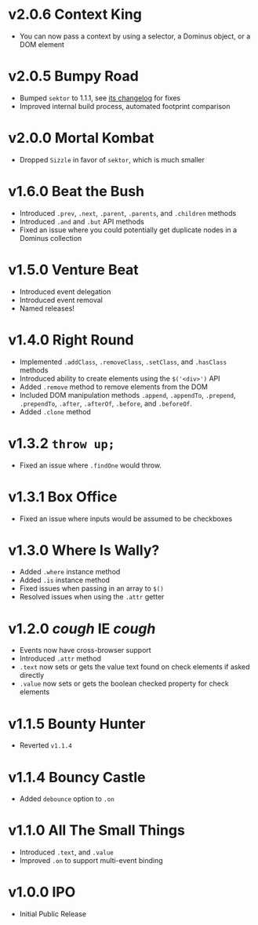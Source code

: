 # v2.0.6 Context King

- You can now pass a context by using a selector, a Dominus object, or a DOM element

# v2.0.5 Bumpy Road

- Bumped `sektor` to 1.1.1, see [its changelog][1] for fixes
- Improved internal build process, automated footprint comparison

# v2.0.0 Mortal Kombat

- Dropped `Sizzle` in favor of `sektor`, which is much smaller

# v1.6.0 Beat the Bush

- Introduced `.prev`, `.next`, `.parent`, `.parents`, and `.children` methods
- Introduced `.and` and `.but` API methods
- Fixed an issue where you could potentially get duplicate nodes in a Dominus collection

# v1.5.0 Venture Beat

- Introduced event delegation
- Introduced event removal
- Named releases!

# v1.4.0 Right Round

- Implemented `.addClass`, `.removeClass`, `.setClass`, and `.hasClass` methods
- Introduced ability to create elements using the `$('<div>')` API
- Added `.remove` method to remove elements from the DOM
- Included DOM manipulation methods `.append`, `.appendTo`, `.prepend`, `.prependTo`, `.after`, `.afterOf`, `.before`, and `.beforeOf`.
- Added `.clone` method

# v1.3.2 `throw up;`

- Fixed an issue where `.findOne` would throw.

# v1.3.1 Box Office

- Fixed an issue where inputs would be assumed to be checkboxes

# v1.3.0 Where Is Wally?

- Added `.where` instance method
- Added `.is` instance method
- Fixed issues when passing in an array to `$()`
- Resolved issues when using the `.attr` getter

# v1.2.0 _cough_ IE _cough_

- Events now have cross-browser support
- Introduced `.attr` method
- `.text` now sets or gets the value text found on check elements if asked directly
- `.value` now sets or gets the boolean checked property for check elements

# v1.1.5 Bounty Hunter

- Reverted `v1.1.4`

# v1.1.4 Bouncy Castle

- Added `debounce` option to `.on`

# v1.1.0 All The Small Things

- Introduced `.text`, and `.value`
- Improved `.on` to support multi-event binding

# v1.0.0 IPO

- Initial Public Release

[1]: https://github.com/bevacqua/sektor/blob/master/CHANGELOG.md#111-short-circuit
